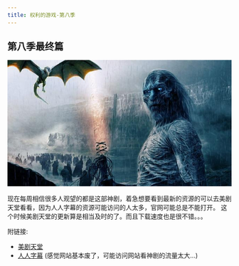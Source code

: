 ```yaml
---
title: 权利的游戏-第八季
---
```


## 第八季最终篇

![权利的游戏](./img/gameofthrones.png)

现在每周相信很多人观望的都是这部神剧，着急想要看到最新的资源的可以去美剧天堂看看，因为人人字幕的资源可能访问的人太多，官网可能总是不能打开。
这个时候美剧天堂的更新算是相当及时的了。而且下载速度也是很不错。。。

附链接:
 - [美剧天堂](https://www.meijutt.com/content/meiju23621.html)
 - [人人字幕](http://www.yyets.com/) (感觉网站基本废了，可能访问网站看神剧的流量太大...)
